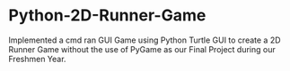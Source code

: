 # Python-2D-Runner-Game

Implemented a cmd ran GUI Game using Python Turtle GUI to create a 2D Runner Game without the use of PyGame as our Final Project during our Freshmen Year.
